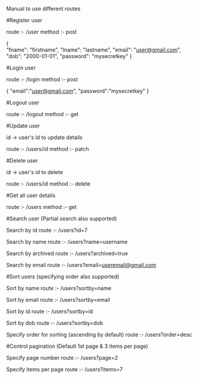 Manual to use different routes

#Register user

route :- /user
method :- post

{   
    "fname": "firstname",
    "lname": "lastname",
    "email": "user@gmail.com",
    "dob": "2000-01-01",
    "password": "mysecretkey"
}


#Login user

route :- /login
method :- post

{
    "email":"user@gmail.com",
    "password":"mysecretkey"
}


#Logout user

route :- /logout
method :- get


#Update user

id -> user's id to update details

route :- /users/id
method :- patch


#Delete user

id -> user's id to delete

route :- /users/id
method :- delete


#Get all user details

route :- /users
method :- get


#Search user (Partial search also supported)

Search by id
route :- /users?id=7

Search by name
route :- /users?name=username

Search by archived
route :- /users?archived=true

Search by email
route :- /users?email=useremail@gmail.com


#Sort users (specifying order also supported)

Sort by name
route :- /users?sortby=name

Sort by email
route :- /users?sortby=email

Sort by id
route :- /users?sortby=id

Sort by dob
route :- /users?sortby=dob

Specify order for sorting (ascending by default)
route :- /users?order=desc


#Control pagination (Default 1st page & 3 items per page)

Specify page number
route :- /users?page=2

Specify items per page
route :- /users?items=7
















